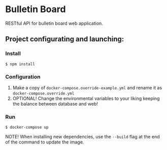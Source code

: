 # Bulletin Board

RESTful API for bulletin board web application.

## Project configurating and launching:

### Install

```
$ npm install
```

### Configuration

1. Make a copy of `docker-compose.override-example.yml` and rename it as `docker-compose.override.yml`
2. OPTIONAL! Change the environmental variables to your liking keeping the balance between database and web!

### Run

```
$ docker-compose up
```

NOTE! When installing new dependencies, use the `--build` flag at the end of the command to update the image.
